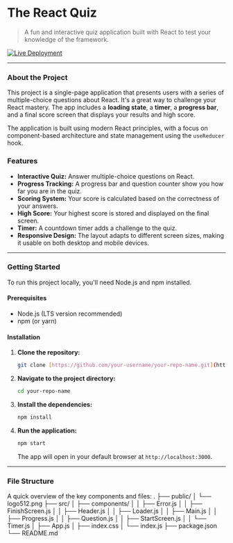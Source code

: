# The React Quiz

> A fun and interactive quiz application built with React to test your knowledge of the framework.

[![Live Deployment](https://img.shields.io/badge/Live%20Demo-brightgreen)](https://s096-react-quiz.netlify.app/)

---

### About the Project

This project is a single-page application that presents users with a series of multiple-choice questions about React. It's a great way to challenge your React mastery. The app includes a **loading state**, a **timer**, a **progress bar**, and a final score screen that displays your results and high score.

The application is built using modern React principles, with a focus on component-based architecture and state management using the `useReducer` hook.

### Features

- **Interactive Quiz:** Answer multiple-choice questions on React.
- **Progress Tracking:** A progress bar and question counter show you how far you are in the quiz.
- **Scoring System:** Your score is calculated based on the correctness of your answers.
- **High Score:** Your highest score is stored and displayed on the final screen.
- **Timer:** A countdown timer adds a challenge to the quiz.
- **Responsive Design:** The layout adapts to different screen sizes, making it usable on both desktop and mobile devices.

---

### Getting Started

To run this project locally, you'll need Node.js and npm installed.

#### Prerequisites

- Node.js (LTS version recommended)
- npm (or yarn)

#### Installation

1.  **Clone the repository:**
    ```bash
    git clone [https://github.com/your-username/your-repo-name.git](https://github.com/seif-a096/react-quiz)
    ```
2.  **Navigate to the project directory:**
    ```bash
    cd your-repo-name
    ```
3.  **Install the dependencies:**
    ```bash
    npm install
    ```
4.  **Run the application:**
    ```bash
    npm start
    ```
    The app will open in your default browser at `http://localhost:3000`.

---

### File Structure

A quick overview of the key components and files:
.
├── public/
│ └── logo512.png
├── src/
│ ├── components/
│ │ ├── Error.js
│ │ ├── FinishScreen.js
│ │ ├── Header.js
│ │ ├── Loader.js
│ │ ├── Main.js
│ │ ├── Progress.js
│ │ ├── Question.js
│ │ ├── StartScreen.js
│ │ └── Timer.js
│ ├── App.js
│ ├── index.css
│ └── index.js
├── package.json
└── README.md
